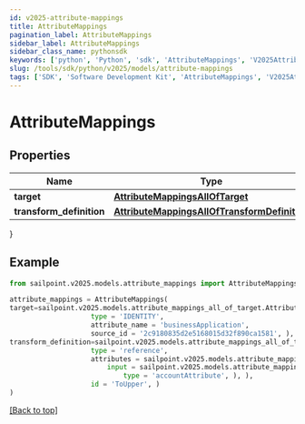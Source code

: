 ```yaml
---
id: v2025-attribute-mappings
title: AttributeMappings
pagination_label: AttributeMappings
sidebar_label: AttributeMappings
sidebar_class_name: pythonsdk
keywords: ['python', 'Python', 'sdk', 'AttributeMappings', 'V2025AttributeMappings'] 
slug: /tools/sdk/python/v2025/models/attribute-mappings
tags: ['SDK', 'Software Development Kit', 'AttributeMappings', 'V2025AttributeMappings']
---
```


# AttributeMappings


## Properties

Name | Type | Description | Notes
------------ | ------------- | ------------- | -------------
**target** | [**AttributeMappingsAllOfTarget**](attribute-mappings-all-of-target) |  | [optional] 
**transform_definition** | [**AttributeMappingsAllOfTransformDefinition**](attribute-mappings-all-of-transform-definition) |  | [optional] 
}

## Example

```python
from sailpoint.v2025.models.attribute_mappings import AttributeMappings

attribute_mappings = AttributeMappings(
target=sailpoint.v2025.models.attribute_mappings_all_of_target.AttributeMappings_allOf_target(
                    type = 'IDENTITY', 
                    attribute_name = 'businessApplication', 
                    source_id = '2c9180835d2e5168015d32f890ca1581', ),
transform_definition=sailpoint.v2025.models.attribute_mappings_all_of_transform_definition.AttributeMappings_allOf_transformDefinition(
                    type = 'reference', 
                    attributes = sailpoint.v2025.models.attribute_mappings_all_of_transform_definition_attributes.AttributeMappings_allOf_transformDefinition_attributes(
                        input = sailpoint.v2025.models.attribute_mappings_all_of_transform_definition_attributes_input.AttributeMappings_allOf_transformDefinition_attributes_input(
                            type = 'accountAttribute', ), ), 
                    id = 'ToUpper', )
)

```
[[Back to top]](#) 

